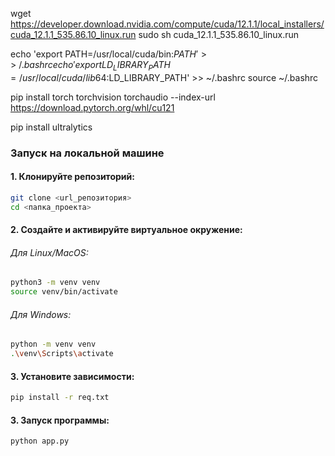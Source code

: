 wget https://developer.download.nvidia.com/compute/cuda/12.1.1/local_installers/cuda_12.1.1_535.86.10_linux.run
sudo sh cuda_12.1.1_535.86.10_linux.run

echo 'export PATH=/usr/local/cuda/bin:$PATH' >> ~/.bashrc
echo 'export LD_LIBRARY_PATH=/usr/local/cuda/lib64:$LD_LIBRARY_PATH' >> ~/.bashrc
source ~/.bashrc

pip install torch torchvision torchaudio --index-url https://download.pytorch.org/whl/cu121


pip install ultralytics





### Запуск на локальной машине

#### 1. Клонируйте репозиторий:
```bash
git clone <url_репозитория>
cd <папка_проекта>
```

#### 2. Создайте и активируйте виртуальное окружение:
###### Для Linux/MacOS:
```bash
python3 -m venv venv
source venv/bin/activate
```
###### Для Windows:
```bash
python -m venv venv
.\venv\Scripts\activate
```
#### 3. Установите зависимости:
```bash
pip install -r req.txt
```
#### 3. Запуск программы:
```bash
python app.py
```


